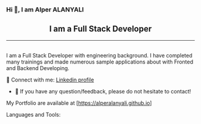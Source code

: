 ### Hi 👋, I am Alper ALANYALI

##                                     <center> I am a Full Stack Developer </center>
***
<br>
I am a Full Stack Developer with engineering background. I have completed many trainings and made numerous sample applications about with Fronted and Backend Developing.

🤝 Connect with me: [Linkedin profile](https://linkedin.com)


- 💬 If you have any question/feedback, please do not hesitate to contact! 

My Portfolio are available at [https://alperalanyali.github.io]

Languages and Tools:


<!--
**alperalanyali/alperalanyali** is a ✨ _special_ ✨ repository because its `README.md` (this file) appears on your GitHub profile.

Here are some ideas to get you started:

- 🔭 I’m currently working on ...
- 🌱 I’m currently learning ...
- 👯 I’m looking to collaborate on ...
- 🤔 I’m looking for help with ...
- 💬 Ask me about ...
- 📫 How to reach me: ...
- 😄 Pronouns: ...
- ⚡ Fun fact: ...
-->

